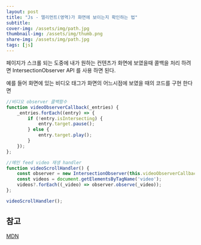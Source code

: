 ```yaml
---
layout: post 
title: "Js - 엘리먼트(영역)가 화면에 보이는지 확인하는 법"
subtitle:
cover-img: /assets/img/path.jpg 
thumbnail-img: /assets/img/thumb.png 
share-img: /assets/img/path.jpg 
tags: [js]
---
```

페이지가 스크롤 되는 도중에 내가 원하는 컨텐츠가 화면에 보였을때 콜백을 처리 하려면 IntersectionObserver API 를 사용 하면 된다.
<!--more-->
예를 들어 화면에 있는 비디오 태그가 화면의 어느시점에 보였을 때의 코드를 구현 한다면

```js
//비디오 observer 콜백함수
function videoObserverCallback(_entries) {
    _entries.forEach((entry) => {
        if (!entry.isIntersecting) {
            entry.target.pause();
        } else {
            entry.target.play();
        }
    });
};

//메인 feed video 재생 handler
function videoScrollHandler() {
    const observer = new IntersectionObserver(this.videoObserverCallback, { threshold: 0.6 });
    const videos = document.getElementsByTagName('video');
    videos?.forEach((_video) => observer.observe(_video));
};

videoScrollHandler();
```
## 참고
<a href="https://developer.mozilla.org/ko/docs/Web/API/Intersection_Observer_API" target="_blank">MDN</a>